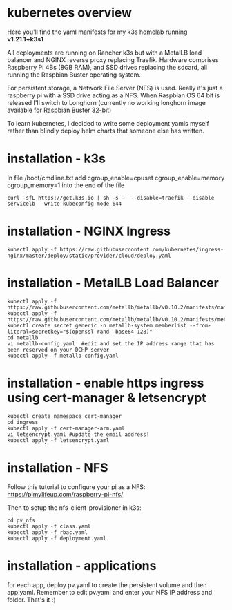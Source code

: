 # kubernetes overview

Here you'll find the yaml manifests for my k3s homelab running **v1.21.1+k3s1**

All deployments are running on Rancher k3s but with a MetalLB load balancer and NGINX reverse proxy replacing Traefik. Hardware comprises Raspberry Pi 4Bs (8GB RAM), and SSD drives replacing the sdcard, all running the Raspbian Buster operating system. 

For persistent storage, a Network File Server (NFS) is used. Really it's just a raspberry pi with a SSD drive acting as a NFS. When Raspbian OS 64 bit is released I'll switch to Longhorn (currently no working longhorn image available for Raspbian Buster 32-bit)

To learn kubernetes, I decided to write some deployment yamls myself rather than blindly deploy helm charts that someone else has written. 


# installation - k3s

In file /boot/cmdline.txt add cgroup_enable=cpuset cgroup_enable=memory cgroup_memory=1 into the end of the file

```
curl -sfL https://get.k3s.io | sh -s -  --disable=traefik --disable servicelb --write-kubeconfig-mode 644
```

# installation - NGINX Ingress
```
kubectl apply -f https://raw.githubusercontent.com/kubernetes/ingress-nginx/master/deploy/static/provider/cloud/deploy.yaml
```

# installation - MetalLB Load Balancer
```
kubectl apply -f https://raw.githubusercontent.com/metallb/metallb/v0.10.2/manifests/namespace.yaml
kubectl apply -f https://raw.githubusercontent.com/metallb/metallb/v0.10.2/manifests/metallb.yaml
kubectl create secret generic -n metallb-system memberlist --from-literal=secretkey="$(openssl rand -base64 128)"
cd metallb
vi metallb-config.yaml  #edit and set the IP address range that has been reserved on your DCHP server
kubectl apply -f metallb-config.yaml
```

# installation - enable https ingress using cert-manager & letsencrypt
```
kubectl create namespace cert-manager
cd ingress
kubectl apply -f cert-manager-arm.yaml
vi letsencrypt.yaml #update the email address!
kubectl apply -f letsencrypt.yaml
```


# installation - NFS

Follow this tutorial to configure your pi as a NFS:
https://pimylifeup.com/raspberry-pi-nfs/

Then to setup the nfs-client-provisioner in k3s:
```
cd pv_nfs
kubectl apply -f class.yaml
kubectl apply -f rbac.yaml
kubectl apply -f deployment.yaml
```
# installation - applications

for each app, deploy pv.yaml to create the persistent volume and then app.yaml. Remember to edit pv.yaml and enter your NFS IP address and folder. That's it :) 
